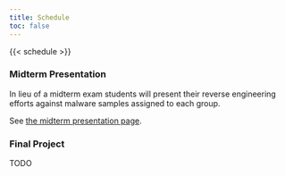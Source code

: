 ```yaml
---
title: Schedule
toc: false
---
```


{{< schedule >}}

### Midterm Presentation

In lieu of a midterm exam students will present their reverse engineering
efforts against malware samples assigned to each group.

See [the midterm presentation page](/schedule/week-07/midterm/).

### Final Project

TODO
